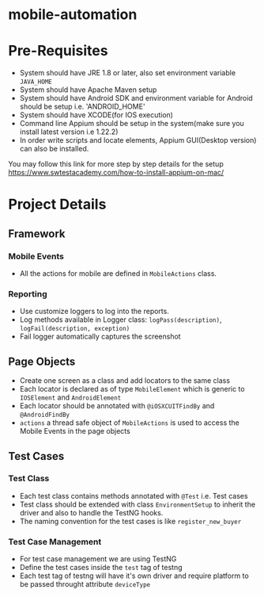 # mobile-automation

# Pre-Requisites

- System should have JRE 1.8 or later, also set environment variable `JAVA_HOME`
- System should have Apache Maven setup
- System should have Android SDK and environment variable for Android should be setup i.e. 'ANDROID_HOME'
- System should have XCODE(for IOS execution)
- Command line Appium should be setup in the system(make sure you install latest version i.e 1.22.2)
- In order write scripts and locate elements, Appium GUI(Desktop version) can also be installed.

You may follow this link for more step by step details for the setup https://www.swtestacademy.com/how-to-install-appium-on-mac/

# Project Details

## Framework

### Mobile Events

- All the actions for mobile are defined in `MobileActions` class.

### Reporting

- Use customize loggers to log into the reports. 
- Log methods available in Logger class: `logPass(description)`, `logFail(description, exception)`
- Fail logger automatically captures the screenshot

## Page Objects

- Create one screen as a class and add locators to the same class
- Each locator is declared as of type `MobileElement` which is generic to `IOSElement` and `AndroidElement`
- Each locator should be annotated with `@iOSXCUITFindBy` and `@AndroidFindBy`
- `actions` a thread safe object of `MobileActions` is used to access the Mobile Events in the page objects

## Test Cases

### Test Class

- Each test class contains methods annotated with `@Test` i.e. Test cases
- Test class should be extended with class `EnvironmentSetup` to inherit the driver and also to handle the TestNG hooks.
- The naming convention for the test cases is like `register_new_buyer`

### Test Case Management

- For test case management we are using TestNG
- Define the test cases inside the `test` tag of testng
- Each test tag of testng will have it's own driver and require platform to be passed throught attribute `deviceType`
